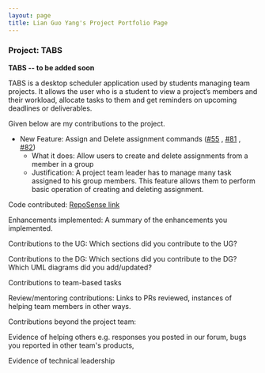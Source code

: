 ```yaml
---
layout: page
title: Lian Guo Yang's Project Portfolio Page
---
```


### Project: TABS

**TABS -- to be added soon**

TABS is a desktop scheduler application used by students managing team projects. It allows the user who is a student to view a project’s members and their workload, allocate tasks to them and get reminders on upcoming deadlines or deliverables.

Given below are my contributions to the project.

- New Feature: Assign and Delete assignment commands ([#55](https://github.com/AY2223S1-CS2103T-W10-1/tp/pull/55) 
, [#81](https://github.com/AY2223S1-CS2103T-W10-1/tp/pull/81)
, [#82](https://github.com/AY2223S1-CS2103T-W10-1/tp/pull/81))
  - What it does: Allow users to create and delete assignments from a member in a group
  - Justification: A project team leader has to manage many task assigned to his group members. This feature allows them to perform basic operation of creating and deleting assignment.

Code contributed: [RepoSense link](https://nus-cs2103-ay2223s1.github.io/tp-dashboard/?search=lianguoyang&breakdown=true&sort=groupTitle&sortWithin=title&since=2022-09-16&timeframe=commit&mergegroup=&groupSelect=groupByRepos&checkedFileTypes=docs~functional-code~test-code~other)

Enhancements implemented: A summary of the enhancements you implemented.

Contributions to the UG: Which sections did you contribute to the UG?

Contributions to the DG: Which sections did you contribute to the DG? Which UML diagrams did you add/updated?

Contributions to team-based tasks

Review/mentoring contributions: Links to PRs reviewed, instances of helping team members in other ways.

Contributions beyond the project team:

Evidence of helping others e.g. responses you posted in our forum, bugs you reported in other team's products,

Evidence of technical leadership 
